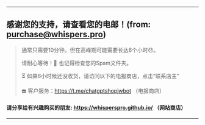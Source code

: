- - -

## 感谢您的支持，请查看您的电邮！(from: purchase@whispers.pro)
> 通常只需要10分钟。但在高峰期可能需要长达6个小时😞。
> 
> 请耐心等待！🙏 也记得检查您的Spam文件夹。
> 
> ⏳ 如果6小时候还没收货，请访问以下的电报商店，点击“联系店主”
> 
> ☎️ 客户服务：https://t.me/chatgptshopjwbot （电报商店）

#### 请分享给有兴趣购买的朋友: https://whisperspro.github.io/ （网站商店）
- - -
